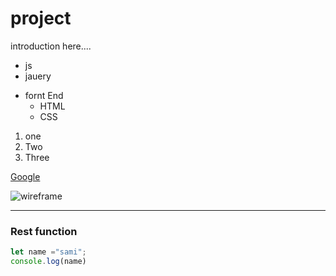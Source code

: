 <!-- md => markdown -->
<!-- Github markdown -->


<!-- heading part -->
#  project <name of the project>
introduction here....


<!-- ## 
##### h6 -->
<!--unorder  list  -->
* js
* jauery
- fornt End
   * HTML
   * CSS

<!--order  list  -->
1. one 
2. Two
3. Three

<!-- links -->
[Google](http://google.com)

<!-- images -->
![wireframe](url)

<!--  horzinital  -->
---

### Rest function
```js
let name ="sami";
console.log(name)
```

